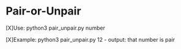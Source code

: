 # Pair-or-Unpair

[X]Use: python3 pair_unpair.py number 

[X]Example: python3 pair_unpair.py 12 - output: that number is pair
